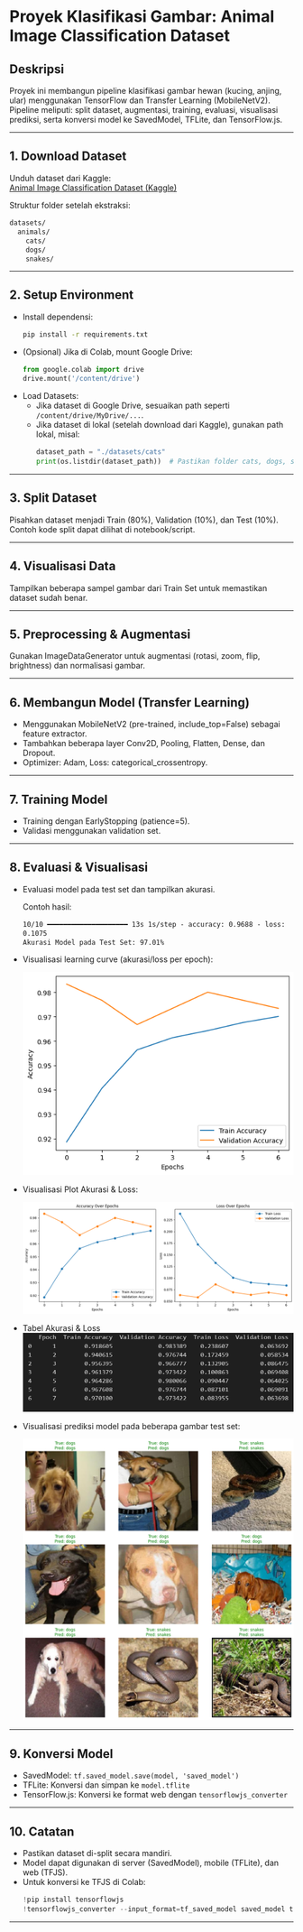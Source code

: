# Proyek Klasifikasi Gambar: Animal Image Classification Dataset

## Deskripsi
Proyek ini membangun pipeline klasifikasi gambar hewan (kucing, anjing, ular) menggunakan TensorFlow dan Transfer Learning (MobileNetV2). Pipeline meliputi: split dataset, augmentasi, training, evaluasi, visualisasi prediksi, serta konversi model ke SavedModel, TFLite, dan TensorFlow.js.

---

## 1. Download Dataset

Unduh dataset dari Kaggle:  
[Animal Image Classification Dataset (Kaggle)](https://www.kaggle.com/datasets/borhanitrash/animal-image-classification-dataset)

Struktur folder setelah ekstraksi:
```
datasets/
  animals/
    cats/
    dogs/
    snakes/
```

---

## 2. Setup Environment

- Install dependensi:
  ```bash
  pip install -r requirements.txt
  ```
- (Opsional) Jika di Colab, mount Google Drive:
  ```python
  from google.colab import drive
  drive.mount('/content/drive')
  ```
- Load Datasets:
  - Jika dataset di Google Drive, sesuaikan path seperti `/content/drive/MyDrive/...`.
  - Jika dataset di lokal (setelah download dari Kaggle), gunakan path lokal, misal:
    ```python
    dataset_path = "./datasets/cats"
    print(os.listdir(dataset_path))  # Pastikan folder cats, dogs, snakes sudah ada
    ```

---

## 3. Split Dataset

Pisahkan dataset menjadi Train (80%), Validation (10%), dan Test (10%).
Contoh kode split dapat dilihat di notebook/script.

---

## 4. Visualisasi Data

Tampilkan beberapa sampel gambar dari Train Set untuk memastikan dataset sudah benar.

---

## 5. Preprocessing & Augmentasi

Gunakan ImageDataGenerator untuk augmentasi (rotasi, zoom, flip, brightness) dan normalisasi gambar.

---

## 6. Membangun Model (Transfer Learning)

- Menggunakan MobileNetV2 (pre-trained, include_top=False) sebagai feature extractor.
- Tambahkan beberapa layer Conv2D, Pooling, Flatten, Dense, dan Dropout.
- Optimizer: Adam, Loss: categorical_crossentropy.

---

## 7. Training Model

- Training dengan EarlyStopping (patience=5).
- Validasi menggunakan validation set.

---

## 8. Evaluasi & Visualisasi

- Evaluasi model pada test set dan tampilkan akurasi.

  Contoh hasil:
  ```
  10/10 ━━━━━━━━━━━━━━━━━━━━ 13s 1s/step - accuracy: 0.9688 - loss: 0.1075
  Akurasi Model pada Test Set: 97.01%
  ```

- Visualisasi learning curve (akurasi/loss per epoch):
  
  ![Learning Curve](assets/images/akurasi.png)

- Visualisasi Plot Akurasi & Loss:

  ![Plot Akurasi & Loss](assets/images/akurasi_loss.png)

- Tabel Akurasi & Loss
  ![Tabel Akurasi & Loss](assets/images/tabel_epoch.png)

- Visualisasi prediksi model pada beberapa gambar test set:
  
  ![Prediksi Model](assets/images/prediksi_model.png)

---

## 9. Konversi Model

- SavedModel: `tf.saved_model.save(model, 'saved_model')`
- TFLite: Konversi dan simpan ke `model.tflite`
- TensorFlow.js: Konversi ke format web dengan `tensorflowjs_converter`

---

## 10. Catatan
- Pastikan dataset di-split secara mandiri.
- Model dapat digunakan di server (SavedModel), mobile (TFLite), dan web (TFJS).
- Untuk konversi ke TFJS di Colab:
  ```python
  !pip install tensorflowjs
  !tensorflowjs_converter --input_format=tf_saved_model saved_model tfjs_model
  ```

---

